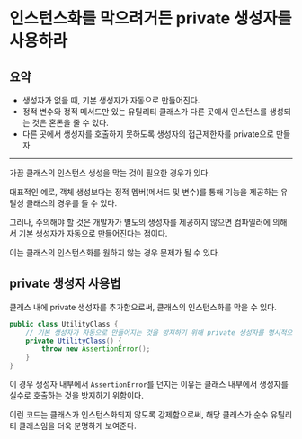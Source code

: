 
# 인스턴스화를 막으려거든 private 생성자를 사용하라

## 요약

- 생성자가 없을 때, 기본 생성자가 자동으로 만들어진다.
- 정적 변수와 정적 메서드만 있는 유틸리티 클래스가 다른 곳에서 인스턴스를 생성되는 것은 혼돈을 줄 수 있다.
- 다른 곳에서 생성자를 호출하지 못하도록 생성자의 접근제한자를 private으로 만들자

---

가끔 클래스의 인스턴스 생성을 막는 것이 필요한 경우가 있다. 

대표적인 예로, 객체 생성보다는 정적 멤버(메서드 및 변수)를 통해 기능을 제공하는 유틸성 클래스의 경우를 들 수 있다. 

그러나, 주의해야 할 것은 개발자가 별도의 생성자를 제공하지 않으면 컴파일러에 의해서 기본 생성자가 자동으로 만들어진다는 점이다. 

이는 클래스의 인스턴스화를 원하지 않는 경우 문제가 될 수 있다.


## private 생성자 사용법

클래스 내에 private 생성자를 추가함으로써, 클래스의 인스턴스화를 막을 수 있다.

```java
public class UtilityClass {     
	// 기본 생성자가 자동으로 만들어지는 것을 방지하기 위해 private 생성자를 명시적으로 정의한다.     
	private UtilityClass() {         
		throw new AssertionError();     
	}
}
```

이 경우 생성자 내부에서 `AssertionError`를 던지는 이유는 클래스 내부에서 생성자를 실수로 호출하는 것을 방지하기 위함이다. 

이런 코드는 클래스가 인스턴스화되지 않도록 강제함으로써, 해당 클래스가 순수 유틸리티 클래스임을 더욱 분명하게 보여준다.
